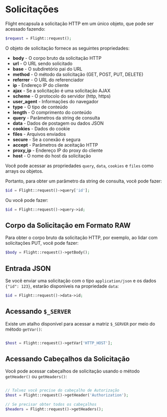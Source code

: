 # Solicitações

Flight encapsula a solicitação HTTP em um único objeto, que pode ser
acessado fazendo:

```php
$request = Flight::request();
```

O objeto de solicitação fornece as seguintes propriedades:

- **body** - O corpo bruto da solicitação HTTP
- **url** - O URL sendo solicitado
- **base** - O subdiretório pai do URL
- **method** - O método da solicitação (GET, POST, PUT, DELETE)
- **referrer** - O URL do referenciador
- **ip** - Endereço IP do cliente
- **ajax** - Se a solicitação é uma solicitação AJAX
- **scheme** - O protocolo do servidor (http, https)
- **user_agent** - Informações do navegador
- **type** - O tipo de conteúdo
- **length** - O comprimento do conteúdo
- **query** - Parâmetros da string de consulta
- **data** - Dados de postagem ou dados JSON
- **cookies** - Dados do cookie
- **files** - Arquivos enviados
- **secure** - Se a conexão é segura
- **accept** - Parâmetros de aceitação HTTP
- **proxy_ip** - Endereço IP do proxy do cliente
- **host** - O nome do host da solicitação

Você pode acessar as propriedades `query`, `data`, `cookies` e `files`
como arrays ou objetos.

Portanto, para obter um parâmetro da string de consulta, você pode fazer:

```php
$id = Flight::request()->query['id'];
```

Ou você pode fazer:

```php
$id = Flight::request()->query->id;
```

## Corpo da Solicitação em Formato RAW

Para obter o corpo bruto da solicitação HTTP, por exemplo, ao lidar com solicitações PUT,
você pode fazer:

```php
$body = Flight::request()->getBody();
```

## Entrada JSON

Se você enviar uma solicitação com o tipo `application/json` e os dados `{"id": 123}`,
estarão disponíveis na propriedade `data`:

```php
$id = Flight::request()->data->id;
```

## Acessando `$_SERVER`

Existe um atalho disponível para acessar a matriz `$_SERVER` por meio do método `getVar()`:

```php

$host = Flight::request()->getVar['HTTP_HOST'];
```

## Acessando Cabeçalhos da Solicitação

Você pode acessar cabeçalhos de solicitação usando o método `getHeader()` ou `getHeaders()`:

```php

// Talvez você precise do cabeçalho de Autorização
$host = Flight::request()->getHeader('Authorization');

// Se precisar obter todos os cabeçalhos
$headers = Flight::request()->getHeaders();
```